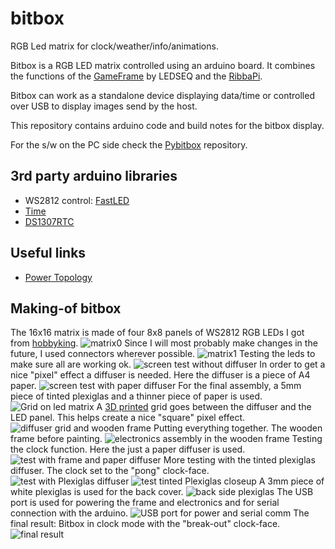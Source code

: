 # bitbox
RGB Led matrix for clock/weather/info/animations.

Bitbox is a RGB LED matrix controlled using an arduino board. It combines the functions of the [GameFrame](https://ledseq.com/product/game-frame) by LEDSEQ and the [RibbaPi](https://github.com/stahlfabrik/RibbaPi). 

Bitbox can work as a standalone device displaying data/time or controlled over USB to display images send by the host.


This repository contains arduino code and build notes for the bitbox display.

For the s/w on the PC side check the [Pybitbox](https://github.com/padeler/Pybitbox) repository.  

## 3rd party arduino libraries 

- WS2812 control: [FastLED](https://github.com/FastLED/FastLED)
- [Time](https://www.pjrc.com/teensy/td_libs_Time.html)
- [DS1307RTC](https://github.com/PaulStoffregen/DS1307RTC) 

## Useful links

- [Power Topology](https://learn.adafruit.com/1500-neopixel-led-curtain-with-raspberry-pi-fadecandy/power-topology)


## Making-of bitbox 

The 16x16 matrix is made of four 8x8 panels of WS2812 RGB LEDs I got from [hobbyking](https://hobbyking.com/en_us/2812-8-8-64-bit-full-color-5050-rgb-led-module.html).
![matrix0](/photos/matrix0.jpg)
Since I will most probably make changes in the future, I used connectors wherever possible.
![matrix1](/photos/matrix1.jpg)
Testing the leds to make sure all are working ok.
![screen test without diffuser](/photos/mario0.jpg)
In order to get a nice "pixel" effect a diffuser is needed. Here the diffuser is a piece of A4 paper.
![screen test with paper diffuser](/photos/mario1.jpg)
For the final assembly, a 5mm piece of tinted plexiglas and a thinner piece of paper is used. 
![Grid on led matrix](/photos/grid0.jpg)
A [3D printed](/model/diffuser_grid.scad) grid goes between the diffuser and the LED panel. 
This helps create a nice "square" pixel effect.
![diffuser grid and wooden frame](/photos/grid.jpg)
Putting everything together. The wooden frame before painting.
![electronics assembly in the wooden frame](/photos/assemply.jpg)
Testing the clock function. Here the just a paper diffuser is used.
![test with frame and paper diffuser](/photos/test_paper_diffuser.jpg)
More testing with the tinted plexiglas diffuser. The clock set to the "pong" clock-face.
![test with Plexiglas diffuser](/photos/test_tinted_plexiglass.jpg)
![test tinted Plexiglas closeup](/photos/tinted_plexiglass2.jpg)
A 3mm piece of white plexiglas is used for the back cover. 
![back side plexiglas](/photos/back_plexiglass.jpg)
The USB port is used for powering the frame and electronics and for serial connection with the arduino.
![USB port for power and serial comm](/photos/usb_port.jpg)
The final result: Bitbox in clock mode with the "break-out" clock-face.
![final result](/photos/final_result.jpg)

